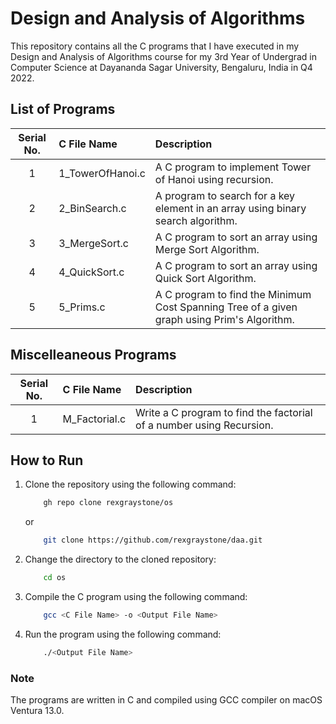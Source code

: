 # Design and Analysis of Algorithms

This repository contains all the C programs that I have executed in my Design and Analysis of Algorithms course for my 3rd Year of Undergrad in Computer Science at Dayananda Sagar University, Bengaluru, India in Q4 2022.

## List of Programs

| Serial No. | C File Name | Description |
| :---: | :--- | :--- |
| 1  | 1_TowerOfHanoi.c  | A C program to implement Tower of Hanoi using recursion. |
| 2  | 2_BinSearch.c  | A program to search for a key element in an array using binary search algorithm. |
| 3  | 3_MergeSort.c  | A C program to sort an array using Merge Sort Algorithm. |
| 4  | 4_QuickSort.c  | A C program to sort an array using Quick Sort Algorithm. |
| 5  | 5_Prims.c  | A C program to find the Minimum Cost Spanning Tree of a given graph using Prim's Algorithm. |

## Miscelleaneous Programs

| Serial No. | C File Name | Description |
| :---: | :--- | :--- |
| 1  | M_Factorial.c  | Write a C program to find the factorial of a number using Recursion. |

## How to Run

1. Clone the repository using the following command:

    ``` bash
        gh repo clone rexgraystone/os
    ```

    or

    ``` bash
        git clone https://github.com/rexgraystone/daa.git
    ```

2. Change the directory to the cloned repository:

    ``` bash
        cd os
    ```

3. Compile the C program using the following command:

    ``` bash
        gcc <C File Name> -o <Output File Name>
    ```

4. Run the program using the following command:

    ``` bash
        ./<Output File Name>
    ```

### Note

The programs are written in C and compiled using GCC compiler on macOS Ventura 13.0.

